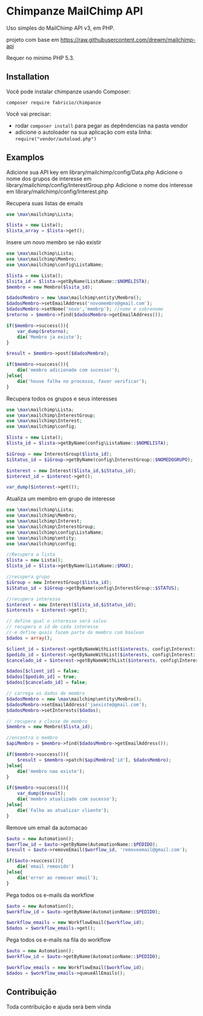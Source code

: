 Chimpanze MailChimp API
=======================

Uso simples do MailChimp API v3, em PHP.

projeto com base em https://raw.githubusercontent.com/drewm/mailchimp-api

Requer no minimo PHP 5.3.


Installation
------------

Você pode instalar chimpanze usando Composer:

```
composer require fabricio/chimpanze
```

Você vai precisar:
* rodar ``composer install`` para pegar as depêndencias na pasta vendor
* adicione o autoloader na sua aplicação com esta linha: ``require("vendor/autoload.php")``

Examplos
--------

Adicione sua API key em library/mailchimp/config/Data.php
Adicione o nome dos grupos de interesse em library/mailchimp/config/InterestGroup.php
Adicione o nome dos interesse em library/mailchimp/config/Interest.php

Recupera suas listas de emails
```php
use \max\mailchimp\Lista;

$lista = new Lista();
$lista_array = $lista->get();
```

Insere um novo membro se não existir

```php
use \max\mailchimp\Lista;
use \max\mailchimp\Membro;
use \max\mailchimp\config\ListaName;

$lista = new Lista();
$lsita_id = $lista->getByName(ListaName::$NOMELISTA);
$membro = new Membro($lsita_id);

$dadosMembro = new \max\mailchimp\entity\Membro();
$dadosMembro->setEmailAddress('novomembro@gmail.com');
$dadosMembro->setNome('novo','membrp'); //nome e sobrenome
$retorno = $membro->find($dadosMembro->getEmailAddress());

if($membro->success()){
	var_dump($retorno); 
	die('Membro ja existe');
}

$result = $membro->post($dadosMembro);

if($membro->success()){
	die('membro adicionado com sucesso!');
}else{
	die('houve falha no processo, favor verificar');
}
```

Recupera todos os grupos e seus interesses

```php
use \max\mailchimp\Lista;
use \max\mailchimp\InterestGroup;
use \max\mailchimp\Interest;
use \max\mailchimp\config;

$lista = new Lista();
$lista_id = $lista->getByName(config\ListaName::$NOMELISTA);

$iGroup = new InterestGroup($lista_id);
$iStatus_id = $iGroup->getByName(config\InterestGroup::$NOMEDOGRUPO);

$interest = new Interest($lista_id,$iStatus_id);
$interest_id = $interest->get();

var_dump($interest->get());
```

Atualiza um membro em grupo de interesse

```php
use \max\mailchimp\Lista;
use \max\mailchimp\Membro;
use \max\mailchimp\Interest;
use \max\mailchimp\InterestGroup;
use \max\mailchimp\config\ListaName;
use \max\mailchimp\entity;
use \max\mailchimp\config;

//Recupera a lista
$lista = new Lista();
$lista_id = $lista->getByName(ListaName::$MAX);

//recupera grupo
$iGroup = new InterestGroup($lista_id);
$iStatus_id = $iGroup->getByName(config\InterestGroup::$STATUS);

//recupera interesse
$interest = new Interest($lista_id,$iStatus_id);
$interests = $interest->get();

// define qual o interesse será salvo
// recupera o id de cada interesse
// e define quais fazem parte do membro com boolean
$dados = array();

$client_id = $interest->getByNameWithList($interests, config\Interest::$CLIENTE);
$pedido_id = $interest->getByNameWithList($interests, config\Interest::$PEDIDO);
$cancelado_id = $interest->getByNameWithList($interests, config\Interest::$CANCELADO);

$dados[$client_id] = false;
$dados[$pedido_id] = true;
$dados[$cancelado_id] = false;

// carrega os dados de membro
$dadosMembro = new \max\mailchimp\entity\Membro();
$dadosMembro->setEmailAddress('jaexiste@gmail.com');
$dadosMembro->setInterests($dados);

// recupera a classe de membro
$membro = new Membro($lista_id);

//encontra o membro
$apiMembro = $membro->find($dadosMembro->getEmailAddress());

if($membro->success()){
	$result = $membro->patch($apiMembro['id'], $dadosMembro);
}else{
	die('membro nao existe');
}

if($membro->success()){
	var_dump($result);
	die('membro atualizado com sucesso');
}else{
	die('Falha ao atualizar cliente');
}
```

Remove um email da automacao

```php
$auto = new Automation();
$worflow_id = $auto->getByName(AutomationName::$PEDIDO);
$result = $auto->removeEmail($worflow_id, 'removeemail@gmail.com');

if($auto->success()){
	die('email removido')
}else{
	die('error ao remover email');
}
```

Pega todos os e-mails da workflow

```php
$auto = new Automation();
$workflow_id = $auto->getByName(AutomationName::$PEDIDO);

$workflow_emails = new WorkflowEmail($workflow_id);
$dados = $workflow_emails->get();
```

Pega todos os e-mails na fila do workflow

```php
$auto = new Automation();
$workflow_id = $auto->getByName(AutomationName::$PEDIDO);

$workflow_emails = new WorkflowEmail($workflow_id);
$dados = $workflow_emails->queueAllEmails();
```

Contribuição
------------

Toda contribuição e ajuda será bem vinda
